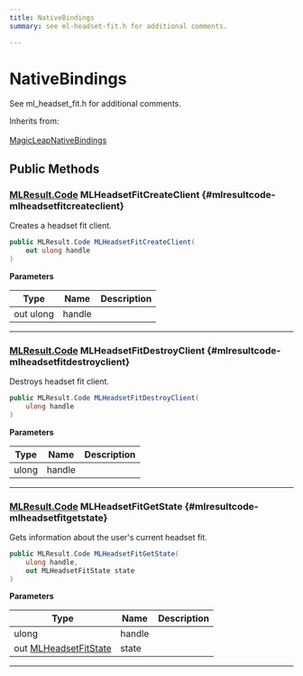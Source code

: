 ```yaml
---
title: NativeBindings
summary: see ml-headset-fit.h for additional comments. 

---
```


# NativeBindings




See ml&#95;headset&#95;fit.h for additional comments.   


Inherits from: <br></br>[MagicLeapNativeBindings](/unity-api/api/UnityEngine.XR.MagicLeap.Native/MagicLeapNativeBindings/UnityEngine.XR.MagicLeap.Native.MagicLeapNativeBindings.md)




## Public Methods

### [MLResult.Code](/unity-api/api/UnityEngine.XR.MagicLeap/UnityEngine.XR.MagicLeap.MLResult.md#int-code) MLHeadsetFitCreateClient {#mlresultcode-mlheadsetfitcreateclient}

Creates a headset fit client. 

```csharp
public MLResult.Code MLHeadsetFitCreateClient(
    out ulong handle
)
```


**Parameters**

| Type | Name  | Description  | 
|--|--|--|
| out ulong |handle||






-----------

### [MLResult.Code](/unity-api/api/UnityEngine.XR.MagicLeap/UnityEngine.XR.MagicLeap.MLResult.md#int-code) MLHeadsetFitDestroyClient {#mlresultcode-mlheadsetfitdestroyclient}

Destroys headset fit client. 

```csharp
public MLResult.Code MLHeadsetFitDestroyClient(
    ulong handle
)
```


**Parameters**

| Type | Name  | Description  | 
|--|--|--|
| ulong |handle||






-----------

### [MLResult.Code](/unity-api/api/UnityEngine.XR.MagicLeap/UnityEngine.XR.MagicLeap.MLResult.md#int-code) MLHeadsetFitGetState {#mlresultcode-mlheadsetfitgetstate}

Gets information about the user's current headset fit. 

```csharp
public MLResult.Code MLHeadsetFitGetState(
    ulong handle,
    out MLHeadsetFitState state
)
```


**Parameters**

| Type | Name  | Description  | 
|--|--|--|
| ulong |handle||
| out [MLHeadsetFitState](/unity-api/api/UnityEngine.XR.MagicLeap/MLHeadsetFit/NativeBindings/UnityEngine.XR.MagicLeap.MLHeadsetFit.NativeBindings.MLHeadsetFitState.md) |state||






-----------

